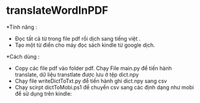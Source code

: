 # translateWordInPDF
*Tính năng :
- Đọc tất cả từ trong file pdf rồi dịch sang tiếng việt . 
- Tạo một từ điển cho máy đọc sách kindle từ google dịch.

*Cách dùng : 
- Copy các file pdf vào folder pdf. Chạy File main.py để tiến hành translate, dữ liệu transtlate được lưu ở tệp dict.npy
- Chạy file writeDictToTxt.py để tiến hành ghi dict.npy sang csv
- Chạy scirpt dictToMobi.ps1 để chuyển csv sang các định dạng như mobi để sử dụng trên kindle:


